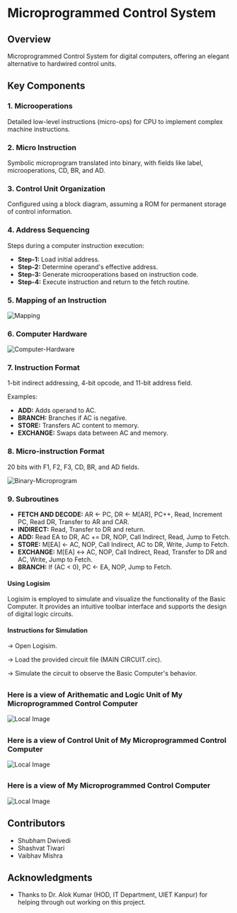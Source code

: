 # Microprogrammed Control System

## Overview

Microprogrammed Control System for digital computers, offering an elegant alternative to hardwired control units.

## Key Components

### 1. Microoperations

Detailed low-level instructions (micro-ops) for CPU to implement complex machine instructions.

### 2. Micro Instruction

Symbolic microprogram translated into binary, with fields like label, microoperations, CD, BR, and AD.

### 3. Control Unit Organization

Configured using a block diagram, assuming a ROM for permanent storage of control information.

### 4. Address Sequencing

Steps during a computer instruction execution:

- **Step-1:** Load initial address.
- **Step-2:** Determine operand's effective address.
- **Step-3:** Generate microoperations based on instruction code.
- **Step-4:** Execute instruction and return to the fetch routine.

### 5. Mapping of an Instruction

![Mapping](CO_IMAGE/Mapping.jpg)

### 6. Computer Hardware

![Computer-Hardware](CO_IMAGE/Computer-Hardware.jpg)

### 7. Instruction Format

1-bit indirect addressing, 4-bit opcode, and 11-bit address field.

Examples:

- **ADD:** Adds operand to AC.
- **BRANCH:** Branches if AC is negative.
- **STORE:** Transfers AC content to memory.
- **EXCHANGE:** Swaps data between AC and memory.

### 8. Micro-instruction Format

20 bits with F1, F2, F3, CD, BR, and AD fields.

![Binary-Microprogram](CO_IMAGE/Binary-Microprogram.jpg)

### 9. Subroutines

- **FETCH AND DECODE:** AR <- PC, DR <- M[AR], PC++, Read, Increment PC, Read DR, Transfer to AR and CAR.
- **INDIRECT:** Read, Transfer to DR and return.
- **ADD:** Read EA to DR, AC += DR, NOP, Call Indirect, Read, Jump to Fetch.
- **STORE:** M[EA] <- AC, NOP, Call Indirect, AC to DR, Write, Jump to Fetch.
- **EXCHANGE:** M[EA] <-> AC, NOP, Call Indirect, Read, Transfer to DR and AC, Write, Jump to Fetch.
- **BRANCH:** If (AC < 0), PC <- EA, NOP, Jump to Fetch.

#### Using Logisim
Logisim is employed to simulate and visualize the functionality of the Basic Computer. It provides an intuitive toolbar interface and supports the design of digital logic circuits.

#### Instructions for Simulation
&rarr; Open Logisim.

&rarr; Load the provided circuit file (MAIN CIRCUIT.circ).

&rarr; Simulate the circuit to observe the Basic Computer's behavior.
##
### Here is a view of Arithematic and Logic Unit of My Microprogrammed Control Computer

![Local Image](CO_IMAGE/ALU.jpg)
##
### Here is a view of Control Unit of My Microprogrammed Control Computer
![Local Image](CO_IMAGE/Control-unit.jpg)
##
### Here is a view of My Microprogrammed Control Computer
![Local Image](CO_IMAGE/Computer.jpg)

## Contributors

- Shubham Dwivedi
- Shashvat Tiwari
- Vaibhav Mishra

## Acknowledgments

- Thanks to Dr. Alok Kumar (HOD, IT Department, UIET Kanpur) for helping through out working on this project.

